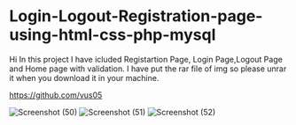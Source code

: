 # Login-Logout-Registration-page-using-html-css-php-mysql
Hi In this project I have icluded Registartion Page, Login Page,Logout Page and Home page  with validation.
I have put the rar file of img so please unrar it when you download it in your machine. 

https://github.com/vus05


![Screenshot (50)](https://github.com/vus05/Login-Logout-Registration-page-using-html-css-php-mysql/assets/97448959/6c0fd310-05c0-4f2f-83aa-ef75ddace8e8)
![Screenshot (51)](https://github.com/vus05/Login-Logout-Registration-page-using-html-css-php-mysql/assets/97448959/f5e418f3-3da7-48d2-90b2-caee2125dbd3)
![Screenshot (52)](https://github.com/vus05/Login-Logout-Registration-page-using-html-css-php-mysql/assets/97448959/c68b2322-5a30-4a68-8018-757b66fb757b)



